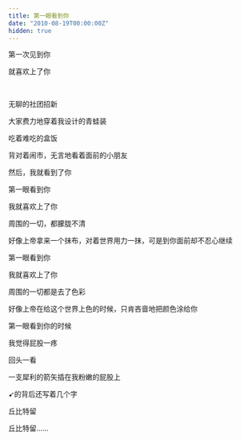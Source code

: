 ```yaml
---
title: 第一眼看到你
date: "2010-08-19T00:00:00Z"
hidden: true
---
```


第一次见到你

就喜欢上了你

 

无聊的社团招新

大家费力地穿着我设计的青蛙装

吃着难吃的盒饭

背对着闹市，无言地看着面前的小朋友

然后，我就看到了你

第一眼看到你

我就喜欢上了你

周围的一切，都朦胧不清

好像上帝拿来一个抹布，对着世界用力一抹，可是到你面前却不忍心继续
 

第一眼看到你

我就喜欢上了你

周围的一切都是去了色彩

好像上帝在给这个世界上色的时候，只肯吝啬地把颜色涂给你
 

第一眼看到你的时候

我觉得屁股一疼

回头一看

一支犀利的箭矢插在我粉嫩的屁股上

➹的背后还写着几个字

丘比特留

丘比特留……

 

 